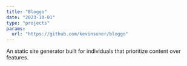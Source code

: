 ```yaml
---
title: "Bloggo"
date: "2023-10-01"
type: "projects"
params:
  url: "https://github.com/kevinsuner/bloggo"
---
```


An static site generator built for individuals that prioritize content over features.
